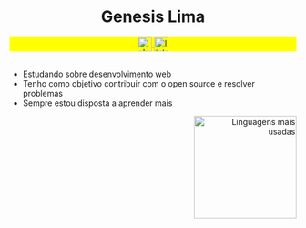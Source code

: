 
<h1 align="center"> Genesis Lima </h1>
<div align="center" style="background:yellow">
  <a href="https://dev.to/g101" target="_blank">
    <img align="center" height="25em"  src="https://img.shields.io/badge/dev.to-0A0A0A?style=for-the-badge&logo=devdotto&logoColor=white" alt="dev.to"/>
  </a>
  <a href="https://www.linkedin.com/in/genesislima101/" target="_blank">
    <img align="center" height="25em" src="https://img.shields.io/badge/LinkedIn-0077B5?style=for-the-badge&logo=linkedin&logoColor=white" alt="linkedin"/>
  </a>
</div> 

<br>

- Estudando sobre desenvolvimento web
- Tenho como objetivo contribuir com o open source e resolver problemas
- Sempre estou disposta a aprender mais

<div align="right">
     <a href="https://github.com/g-101">
        <img height="180em" src="https://github-readme-stats.vercel.app/api/top-langs/?username=biantris&hide=html&layout=compact&&show_icons=true&line_height=27&count_private=true&theme=radical"
        alt="Linguagens mais usadas" align="right-top">
    </a>
</div>








<!--
**g101x/g101x** is a ✨ _special_ ✨ repository because its `README.md` (this file) appears on your GitHub profile.

Here are some ideas to get you started:

- 🔭 I’m currently working on ...
- 🌱 I’m currently learning ...
- 👯 I’m looking to collaborate on ...
- 🤔 I’m looking for help with ...
- 💬 Ask me about ...
- 📫 How to reach me: ...
- 😄 Pronouns: ...
- ⚡ Fun fact: ...
-->




